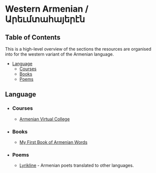 # Western Armenian / Արեւմտահայերէն

## Table of Contents

This is a high-level overview of the sections the resources are organised into
for the western variant of the Armenian language.

- [Language](#language)
  - [Courses](#courses)
  - [Books](#books)
  - [Poems](#poems)

## Language

- ### Courses

  - [Armenian Virtual College](https://www.avc-agbu.org/departments/armenian-language/16)

- ### Books

  - [My First Book of Armenian Words](https://vahagnakanch.files.wordpress.com/2011/04/my-first-book-of-armenian-words1.pdf)

- ### Poems

  - [Lyrikline](https://www.lyrikline.org/en/authors?nav=1&lang%5B%5D=hy) -
    Armenian poets translated to other languages.
